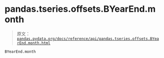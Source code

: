 # pandas.tseries.offsets.BYearEnd.month

> 原文：[`pandas.pydata.org/docs/reference/api/pandas.tseries.offsets.BYearEnd.month.html`](https://pandas.pydata.org/docs/reference/api/pandas.tseries.offsets.BYearEnd.month.html)

```py
BYearEnd.month
```
